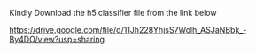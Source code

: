 Kindly Download the h5 classifier file from the link below

https://drive.google.com/file/d/11Jh228YhjsS7Wolh_ASJaNBbk_-By4DO/view?usp=sharing
